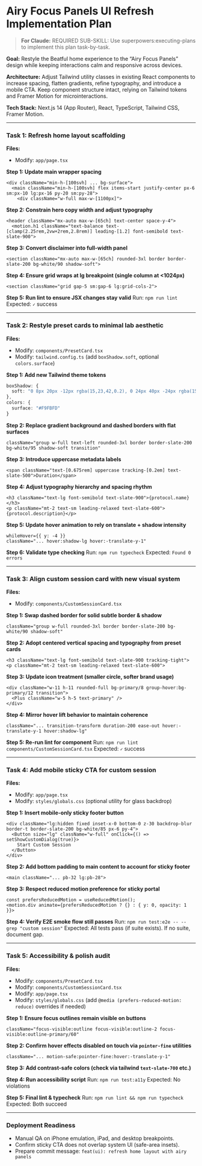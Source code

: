 # Airy Focus Panels UI Refresh Implementation Plan

> **For Claude:** REQUIRED SUB-SKILL: Use superpowers:executing-plans to implement this plan task-by-task.

**Goal:** Restyle the Beatful home experience to the “Airy Focus Panels” design while keeping interactions calm and responsive across devices.

**Architecture:** Adjust Tailwind utility classes in existing React components to increase spacing, flatten gradients, refine typography, and introduce a mobile CTA. Keep component structure intact, relying on Tailwind tokens and Framer Motion for microinteractions.

**Tech Stack:** Next.js 14 (App Router), React, TypeScript, Tailwind CSS, Framer Motion.

---

### Task 1: Refresh home layout scaffolding

**Files:**
- Modify: `app/page.tsx`

**Step 1: Update main wrapper spacing**
```tsx
<div className="min-h-[100svh] ... bg-surface">
  <main className="min-h-[100svh] flex items-start justify-center px-6 sm:px-10 lg:px-16 py-20 sm:py-28">
    <div className="w-full max-w-[1100px]">
```

**Step 2: Constrain hero copy width and adjust typography**
```tsx
<header className="mx-auto max-w-[65ch] text-center space-y-4">
  <motion.h1 className="text-balance text-[clamp(2.25rem,2vw+2rem,2.8rem)] leading-[1.2] font-semibold text-slate-900">
```

**Step 3: Convert disclaimer into full-width panel**
```tsx
<section className="mx-auto max-w-[65ch] rounded-3xl border border-slate-200 bg-white/90 shadow-soft">
```

**Step 4: Ensure grid wraps at lg breakpoint (single column at <1024px)**
```tsx
<section className="grid gap-5 sm:gap-6 lg:grid-cols-2">
```

**Step 5: Run lint to ensure JSX changes stay valid**
Run: `npm run lint`
Expected: `✓` success

---

### Task 2: Restyle preset cards to minimal lab aesthetic

**Files:**
- Modify: `components/PresetCard.tsx`
- Modify: `tailwind.config.ts` (add `boxShadow.soft`, optional `colors.surface`)

**Step 1: Add new Tailwind theme tokens**
```ts
boxShadow: {
  soft: "0 8px 20px -12px rgba(15,23,42,0.2), 0 24px 40px -24px rgba(15,23,42,0.18)"
},
colors: {
  surface: "#F9FBFD"
}
```

**Step 2: Replace gradient background and dashed borders with flat surfaces**
```tsx
className="group w-full text-left rounded-3xl border border-slate-200 bg-white/95 shadow-soft transition"
```

**Step 3: Introduce uppercase metadata labels**
```tsx
<span className="text-[0.675rem] uppercase tracking-[0.2em] text-slate-500">Duration</span>
```

**Step 4: Adjust typography hierarchy and spacing rhythm**
```tsx
<h3 className="text-lg font-semibold text-slate-900">{protocol.name}</h3>
<p className="mt-2 text-sm leading-relaxed text-slate-600">{protocol.description}</p>
```

**Step 5: Update hover animation to rely on translate + shadow intensity**
```tsx
whileHover={{ y: -4 }}
className="... hover:shadow-lg hover:-translate-y-1"
```

**Step 6: Validate type checking**
Run: `npm run typecheck`
Expected: `Found 0 errors`

---

### Task 3: Align custom session card with new visual system

**Files:**
- Modify: `components/CustomSessionCard.tsx`

**Step 1: Swap dashed border for solid subtle border & shadow**
```tsx
className="group w-full rounded-3xl border border-slate-200 bg-white/90 shadow-soft"
```

**Step 2: Adopt centered vertical spacing and typography from preset cards**
```tsx
<h3 className="text-lg font-semibold text-slate-900 tracking-tight">
<p className="mt-2 text-sm leading-relaxed text-slate-600">
```

**Step 3: Update icon treatment (smaller circle, softer brand usage)**
```tsx
<div className="w-11 h-11 rounded-full bg-primary/8 group-hover:bg-primary/12 transition">
  <Plus className="w-5 h-5 text-primary" />
</div>
```

**Step 4: Mirror hover lift behavior to maintain coherence**
```tsx
className="... transition-transform duration-200 ease-out hover:-translate-y-1 hover:shadow-lg"
```

**Step 5: Re-run lint for component**
Run: `npm run lint components/CustomSessionCard.tsx`
Expected: `✓` success

---

### Task 4: Add mobile sticky CTA for custom session

**Files:**
- Modify: `app/page.tsx`
- Modify: `styles/globals.css` (optional utility for glass backdrop)

**Step 1: Insert mobile-only sticky footer button**
```tsx
<div className="lg:hidden fixed inset-x-0 bottom-0 z-30 backdrop-blur border-t border-slate-200 bg-white/85 px-6 py-4">
  <Button size="lg" className="w-full" onClick={() => setShowCustomDialog(true)}>
    Start Custom Session
  </Button>
</div>
```

**Step 2: Add bottom padding to main content to account for sticky footer**
```tsx
<main className="... pb-32 lg:pb-28">
```

**Step 3: Respect reduced motion preference for sticky portal**
```tsx
const prefersReducedMotion = useReducedMotion();
<motion.div animate={prefersReducedMotion ? {} : { y: 0, opacity: 1 }}>
```

**Step 4: Verify E2E smoke flow still passes**
Run: `npm run test:e2e -- --grep "custom session"`
Expected: All tests pass (if suite exists). If no suite, document gap.

---

### Task 5: Accessibility & polish audit

**Files:**
- Modify: `components/PresetCard.tsx`
- Modify: `components/CustomSessionCard.tsx`
- Modify: `app/page.tsx`
- Modify: `styles/globals.css` (add `@media (prefers-reduced-motion: reduce)` overrides if needed)

**Step 1: Ensure focus outlines remain visible on buttons**
```tsx
className="focus-visible:outline focus-visible:outline-2 focus-visible:outline-primary/60"
```

**Step 2: Confirm hover effects disabled on touch via `pointer-fine` utilities**
```tsx
className="... motion-safe:pointer-fine:hover:-translate-y-1"
```

**Step 3: Add contrast-safe colors (check via tailwind `text-slate-700` etc.)**

**Step 4: Run accessibility script**
Run: `npm run test:a11y`
Expected: No violations

**Step 5: Final lint & typecheck**
Run: `npm run lint && npm run typecheck`
Expected: Both succeed

---

### Deployment Readiness
- Manual QA on iPhone emulation, iPad, and desktop breakpoints.
- Confirm sticky CTA does not overlap system UI (safe-area insets).
- Prepare commit message: `feat(ui): refresh home layout with airy panels`
